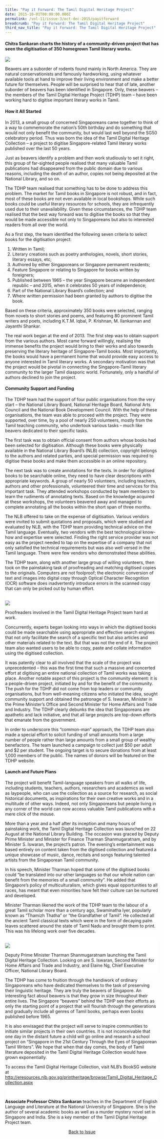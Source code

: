 ```yaml
---
title: "Pay it Forward: The Tamil Digital Heritage Project"
date: 2015-10-01T00:00:00.000Z
permalink: /vol-11/issue-3/oct-dec-2015/payitforward
breadcrumb: "Pay it Forward: The Tamil Digital Heritage Project"
third_nav_title: "Pay it Forward: The Tamil Digital Heritage Project"
---
```


<style>
table { 
	background-color: #fef0c3;
	}
.infobox { 
  padding: 20px;
  margin: 20px;
  background: #fef0c3
}
</style>

#### **Chitra Sankaran** charts the history of a community-driven project that has seen the digitisation of 350 homegrown Tamil literary works.

<img src="\images\Vol-11-issue-3\payitforward\TamilDigitalProj.jpg"> 

Beavers are a suborder of rodents found mainly in North America. They are natural conservationists and famously hardworking, using whatever available tools at hand to improve their living environment and make a better future for themselves. People will be surprised to hear that of late, another suborder of beavers has been identified in Singapore. Only, these beavers – the members of the Tamil Digital Heritage Project (TDHP) team – have been working hard to digitise important literary works in Tamil.

#### **How it All Started**
In 2013, a small group of concerned Singaporeans came together to think of a way to commemorate the nation’s 50th birthday and do something that would not only benefit the community, but would last well beyond the SG50 celebratory period. Thus was born the idea of the Tamil Digital Heritage Collection – a project to digitise Singapore-related Tamil literary works published over the last 50 years.

Just as beavers identify a problem and then work studiously to set it right, this group of far-sighted people realised that many valuable Tamil publications had disappeared from the public domain due to various reasons, including the death of an author, copies not being deposited at the National Library, and so on.

The TDHP team realised that something has to be done to address this problem. The market for Tamil books in Singapore is not robust, and in fact, most of these books are not even available in local bookshops. While such books could be useful literary resources for schools, they are infrequently used due to their unavailability. Given these circumstances, the TDHP team realised that the best way forward was to digitise the books so that they would be made accessible not only to Singaporeans but also to interested readers from all over the world.

As a first step, the team identified the following seven criteria to select books for the digitisation project:
1. Written in Tamil;
2. Literary creations such as poetry anthologies, novels, short stories, literary essays, etc;
3. Authored by either Singaporeans or Singapore permanent residents;
4. Feature Singapore or relating to Singapore for books written by foreigners; 
5. Published between 1965 – the year Singapore became an independent republic – and 2015, when it celebrates 50 years of independence; 
6. Part of the National Library Board’s collection; and
7. Where written permission had been granted by authors to digitise the book.

Based on these criteria, approximately 350 books were selected, ranging from novels to short stories and poems, and featuring 80 prominent Tamil writers and poets, including K.T.M. Iqbal, P. Krishnan, M. Ilankannan and Jayanthi Shankar.

The real work began at the end of 2013. The first step was to obtain support from the various authors. Most came forward willingly, realising the immense benefits the project would bring to their works and also towards preserving the literary heritage of Singapore-Tamil books. Most importantly, the books would have a permanent home that would provide easy access to anyone interested in Tamil literary works. A secondary motivation was that the project would be pivotal in connecting the Singapore-Tamil literary community to the larger Tamil diasporic world. Fortunately, only a handful of authors declined to join the project.

#### **Community Support and Funding**
The TDHP team had the support of four public organisations from the very start – the National Library Board, National Heritage Board, National Arts Council and the National Book Development Council. With the help of these organisations, the team was able to proceed with the project. They were supported, over time, by a pool of nearly 250 volunteers, mostly from the Tamil teaching community, who undertook various tasks – much like beavers dedicated to their specific tasks. 

The first task was to obtain official consent from authors whose books had been selected for digitisation. Although these books were physically available in the National Library Board’s (NLB) collection, copyright belongs to the authors and related parties, and special permission was required to digitise these books and make them accessible in an online repository. 

The next task was to create annotations for the texts. In order for digitised books to be searchable online, they need to have clear descriptions with appropriate keywords. A group of nearly 50 volunteers, including teachers, authors and other professionals, volunteered their time and services for this important task. They attended workshops conducted by team members to learn the rudiments of annotating texts. Based on the knowledge acquired at these workshops, the volunteers beavered away and managed to complete annotating all the books within the short span of three months. 

The NLB offered to take on the expense of digitisation. Various vendors were invited to submit quotations and proposals, which were studied and evaluated by NLB, with the TDHP team providing technical advice on the Tamil language. Eventually, two vendors with the best technological know-how and expertise were selected. Finding the right service provider was not easy as the project needed to tap on the expertise of a company that not only satisfied the technical requirements but was also well versed in the Tamil language. There were few vendors who demonstrated these abilities. 

The TDHP team, along with another large group of willing volunteers, then took on the painstaking task of proofreading and matching digitised copies to the originals. Computers are not foolproof; the electronic conversion of text and images into digital copy through Optical Character Recognition (OCR) software does inadvertently introduce errors in the scanned copy that can only be picked out by human effort.

<div style="background-color: white;">
<br/>
<img src="\images\Vol-11-issue-3\payitforward\Proofreaders.jpg"> 

Proofreaders involved in the Tamil Digital Heritage Project team hard at work. 

</div>

Concurrently, experts began looking into ways in which the digitised books could be made searchable using appropriate and effective search engines that not only facilitate the search of a specific text but also articles and other materials related to the text. But that was not the end of it. The project team also wanted users to be able to copy, paste and collate information using the digitised collection.

It was patently clear to all involved that the scale of the project was unprecedented – this was the first time that such a massive and concerted effort at digitising an entire national collection of Tamil works was taking place. Another notable aspect of this project is the community element: it is a people-driven project, initiated by and for the benefit of the community. The push for the TDHP did not come from top leaders or community organisations, but from well-meaning citizens who initiated the idea, sought community support and obtained the patronage of S. Iswaran, Minister in the Prime Minister’s Office and Second Minister for Home Affairs and Trade and Industry. The TDHP clearly debunks the idea that Singaporeans are apathetic and lack initiative, and that all large projects are top-down efforts that emanate from the government.

In order to underscore this “common-man” approach, the TDHP team also made a special effort to solicit funding of small amounts from a large number of people rather than large amounts from a small group of wealthy benefactors. The team launched a campaign to collect just $50 per adult and $2 per student. The ongoing target is to secure donations from at least 1,000 members of the public. The names of donors will be featured on the TDHP website.

#### **Launch and Future Plans**
The project will benefit Tamil-language speakers from all walks of life, including students, teachers, authors, researchers and academics as well as laypeople, who can use the collection as a source for research, as social historical documents, as inspirations for their own creative works and in a multitude of other ways. Indeed, not only Singaporeans but people living in any corner of the world can now access valuable Tamil publications with a mere click of the mouse.

More than a year and a half after its inception and many hours of painstaking work, the Tamil Digital Heritage Collection was launched on 22 August at the National Library Building. The occasion was graced by Deputy Prime Minister and Minister for Finance Tharman Shanmugaratnam, and by Minister S. Iswaran, the project’s patron. The evening’s entertainment was based entirely on content taken from the digitised collection and featured a unique showcase of music, dance, recitals and songs featuring talented artists from the Singaporean Tamil community.

In his speech, Minister Tharman hoped that some of the digitised books could “be translated into our other languages so that our whole nation can benefit from the memories of a small community”. He added that Singapore’s policy of multiculturalism, which gives equal opportunities to all races, has meant that even minorities have felt their culture can be nurtured and developed.

Minister Tharman likened the work of the TDHP team to the labour of a great Tamil scholar more than a century ago, Swaminatha Iyer, popularly known as “Thamizh Thatha” or “the Grandfather of Tamil”. He collected all the ancient Tamil classical texts which were in the form of decaying palm leaves scattered around the state of Tamil Nadu and brought them to print. This was his lifelong work over five decades.

<div style="background-color: white;">
<br/>
<img src="\images\Vol-11-issue-3\payitforward\Eventlaunch.jpg"> 

Deputy Prime Minister Tharman Shanmugaratnam launching the Tamil Digital Heritage Collection. Looking on are S. Iswaran, Second Minister for Home Affairs and Trade and Industry, and Elaine Ng, Chief Executive Officer, National Library Board. 

</div>

The TDHP has come to fruition through the handiwork of ordinary Singaporeans who have dedicated themselves to the task of preserving their linguistic heritage. They are truly the beavers of Singapore. An interesting fact about beavers is that they grow in size throughout their entire lives. The Singapore “beavers” behind the TDHP see their efforts as only the starting point of a project that will flourish through the generations and gradually include all genres of Tamil books, perhaps even books published before 1965.

It is also envisaged that the project will serve to inspire communities to initiate similar projects in their own countries. It is not inconceivable that one day in the distant future a child will go online and research a school project on “Singapore in the 21st Century Through the Eyes of Singaporean Tamil Writers”. We hope that when that day comes, the body of Tamil literature deposited in the Tamil Digital Heritage Collection would have grown exponentially.

To access the Tamil Digital Heritage Collection, visit NLB’s BookSG website at http://eresources.nlb.gov.sg/printheritage/browse/Tamil_Digital_Heritage_Collection.aspx

<div style="background-color: white;">
<br/>

<b>Associate Professor Chitra Sankaran</b> teaches in the Department of English Language and Literature at the National University of Singapore. She is the author of several academic books as well as a murder mystery novel set in Singapore and India. She is a key member of the Tamil Digital Heritage Project team.

</div>

<a href="https://nlb-ba-staging.netlify.app/vol-11/issue-3/oct-dec-2015/"><center>Back to Issue</center></a>